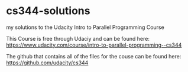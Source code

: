 # cs344-solutions
my solutions to the Udacity Intro to Parallel Programming Course

This Course is free through Udaciy and can be found here:
https://www.udacity.com/course/intro-to-parallel-programming--cs344

The github that contains all of the files for the couse can be found here:
https://github.com/udacity/cs344
